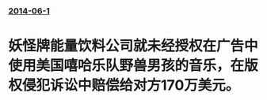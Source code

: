 ### [2014-06-1](/news/2014/06/1/index.md)

##### 
#  妖怪牌能量饮料公司就未经授权在广告中使用美国嘻哈乐队野兽男孩的音乐，在版权侵犯诉讼中赔偿给对方170万美元。



